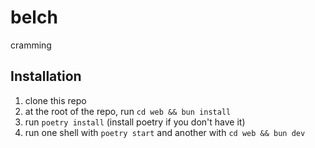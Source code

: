 # belch

cramming

## Installation

1. clone this repo
2. at the root of the repo, run `cd web && bun install`
3. run `poetry install` (install poetry if you don't have it)
4. run one shell with `poetry start` and another with `cd web && bun dev`



